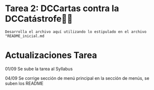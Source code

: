 # Tarea 2: DCCartas contra la DCCatástrofe🎴💥

`Desarrolla el archivo aquí utilizando lo estipulado en el archivo "README_inicial.md`

# Actualizaciones Tarea

01/09 Se sube la tarea al Syllabus

04/09 Se corrige sección de menú principal en la sección de menús, se suben los README